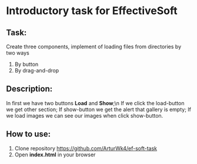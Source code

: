 Introductory task for EffectiveSoft
===================================
Task:
-----------------------------------
Create three components, implement of loading files from directories by two ways
1. By button
2. By drag-and-drop

Description:
-----------------------------------
In first we have two buttons **Load** and **Show**;\n
If we click the load-button we get other section;
If show-button we get the alert that gallery is empty;
If we load images we can see our images when click show-button.

How to use:
-----------------------------------
1. Clone repository <https://github.com/ArturWk4/ef-soft-task>
2. Open **index.html** in your browser